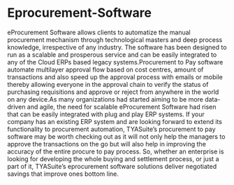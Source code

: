 # Eprocurement-Software
eProcurement Software allows clients to automatize the manual procurement mechanism through technological masters and deep process knowledge, irrespective of any industry. The software has been designed to run as a scalable and prosperous service and can be easily integrated to any of the Cloud ERPs based legacy systems.Procurement to Pay software automate multilayer approval flow based on cost centres, amount of transactions and also speed up the approval process with emails or mobile thereby allowing everyone in the approval chain to verify  the status of purchasing requisitions and approve or reject from anywhere in the world on any device.As many organizations had started aiming to be more data-driven and agile, the need for scalable eProcurement Software had risen that can be easily integrated with plug and play ERP systems. If your company has an existing ERP system and are looking forward to extend its functionality to procurement automation, TYASuite’s procurement to pay software may be worth checking out as it will not only help the managers to approve the transactions on the go but will also help in improving the accuracy of the entire procure to pay process. So, whether an enterprise is looking for developing the whole buying and settlement process, or just a part of it, TYASuite’s eprocurement software solutions deliver negotiated savings that improve ones bottom line.
